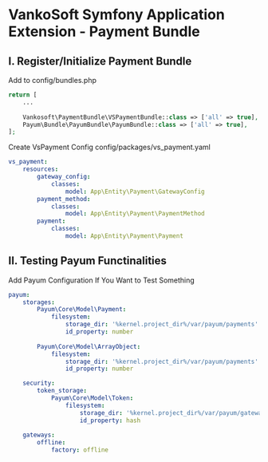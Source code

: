 # VankoSoft Symfony Application Extension - Payment Bundle

I. Register/Initialize Payment Bundle
-------------------------------------

Add to config/bundles.php
```php
return [
    ...
    
    Vankosoft\PaymentBundle\VSPaymentBundle::class => ['all' => true],
    Payum\Bundle\PayumBundle\PayumBundle::class => ['all' => true],
];
```

Create VsPayment Config config/packages/vs_payment.yaml
```yaml
vs_payment:
    resources:
        gateway_config:
            classes:
                model: App\Entity\Payment\GatewayConfig
        payment_method:
            classes:
                model: App\Entity\Payment\PaymentMethod
        payment:
            classes:
                model: App\Entity\Payment\Payment

```

II. Testing Payum Functinalities
---------------------------------
Add Payum Configuration If You Want to Test Something
```yaml
payum:
    storages:
        Payum\Core\Model\Payment:
            filesystem:
                storage_dir: '%kernel.project_dir%/var/payum/payments'
                id_property: number
                
        Payum\Core\Model\ArrayObject:
            filesystem:
                storage_dir: '%kernel.project_dir%/var/payum/payments'
                id_property: number

    security:
        token_storage:
            Payum\Core\Model\Token:
                filesystem:
                    storage_dir: '%kernel.project_dir%/var/payum/gateways'
                    id_property: hash
            
    gateways:
        offline:
            factory: offline
```
